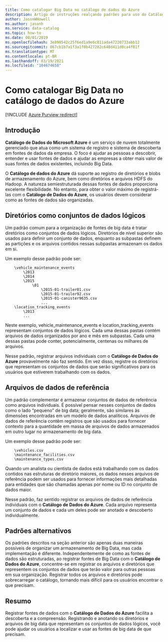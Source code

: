 ```yaml
---
title: Como catalogar Big Data no catálogo de dados do Azure
description: Artigo de instruções realçando padrões para uso do Catálogo de Dados do Azure com fontes de dados de "big data", incluindo o Armazenamento de Blobs do Azure, o Azure Data Lake e o HDFS do Hadoop.
author: JasonWHowell
ms.author: jasonh
ms.service: data-catalog
ms.topic: how-to
ms.date: 08/01/2019
ms.openlocfilehash: 3e898542c25f6ed1a9e6c811ada47220733abb12
ms.sourcegitcommit: 867cb1b7a1f3a1f0b427282c648d411d0ca4f81f
ms.translationtype: MT
ms.contentlocale: pt-BR
ms.lasthandoff: 03/19/2021
ms.locfileid: "104674658"
---
```

# <a name="how-to-catalog-big-data-in-azure-data-catalog"></a>Como catalogar Big Data no catálogo de dados do Azure

[!INCLUDE [Azure Purview redirect](../../includes/data-catalog-use-purview.md)]

## <a name="introduction"></a>Introdução

**Catálogo de Dados do Microsoft Azure** é um serviço de nuvem totalmente gerenciado que atua como um sistema de registro e sistema de descoberta em fontes de dados da empresa. O foco é ajudar as pessoas a descobrir, entender e usar fontes de dados e ajudar as empresas a obter mais valor de suas fontes de dados existentes, incluindo Big Data.

O **Catálogo de dados do Azure** dá suporte ao registro de diretórios e blobs de armazenamento do Azure, bem como diretórios e arquivos HDFS do Hadoop. A natureza semiestruturada dessas fontes de dados proporciona excelente flexibilidade. No entanto, para obter o valor máximo de registrá-las com o **Catálogo de Dados do Azure**, os usuários devem considerar como as fontes de dados são organizadas.

## <a name="directories-as-logical-data-sets"></a>Diretórios como conjuntos de dados lógicos

Um padrão comum para a organização de fontes de big data é tratar diretórios como conjuntos de dados lógicos. Diretórios de nível superior são usados para definir um conjunto de dados, enquanto as subpastas definem as partições e os arquivos contidos nessas subpastas armazenam os dados em si.

Um exemplo desse padrão pode ser:

```text
    \vehicle_maintenance_events
        \2013
        \2014
        \2015
            \01
                \2015-01-trailer01.csv
                \2015-01-trailer92.csv
                \2015-01-canister9635.csv
                ...
    \location_tracking_events
        \2013
        ...
```

Neste exemplo, vehicle_maintenance_events e location_tracking_events representam conjuntos de dados lógicos. Cada uma dessas pastas contém arquivos de dados organizados por ano e mês em subpastas. Cada uma dessas pastas pode conter, potencialmente, centenas ou milhares de arquivos.

Nesse padrão, registrar arquivos individuais com o **Catálogo de Dados do Azure** provavelmente não faz sentido. Em vez disso, registre os diretórios que representam os conjuntos de dados que serão significativos para os usuários que estiverem trabalhando com os dados.

## <a name="reference-data-files"></a>Arquivos de dados de referência

Um padrão complementar é armazenar conjuntos de dados de referência como arquivos individuais. É possível pensar nesses conjuntos de dados como o lado “pequeno” de big data; geralmente, são similares às dimensões encontradas em um modelo de dados analíticos. Arquivos de dados de referência contêm registros que são usados para fornecer contexto para a quantidade em massa de arquivos de dados armazenados em outro lugar no armazenamento de big data.

Um exemplo desse padrão pode ser:

```text
    \vehicles.csv
    \maintenance_facilities.csv
    \maintenance_types.csv
```

Quando um analista ou cientista de dados está trabalhando com os dados contidos nas estruturas de diretório maiores, os dados nesses arquivos de referência podem ser usados para fornecer informações mais detalhadas para entidades que são chamadas apenas por nome ou ID no conjunto de dados maior.

Nesse padrão, faz sentido registrar os arquivos de dados de referência individuais com o **Catálogo de Dados do Azure**. Cada arquivo representa um conjunto de dados e cada um deles pode ser anotado e descoberto individualmente.

## <a name="alternate-patterns"></a>Padrões alternativos

Os padrões descritos na seção anterior são apenas duas maneiras possíveis de organizar um armazenamento de Big Data, mas cada implementação é diferente. Independentemente de como as fontes de dados são estruturadas, ao registrar fontes de Big Data com o **Catálogo de Dados do Azure**, concentre-se em registrar os arquivos e diretórios que representem os conjuntos de dados que terão valor para outras pessoas em sua organização. Registrar todos os arquivos e diretórios pode sobrecarregar o catálogo, tornando mais difícil para os usuários encontrar o que precisam.

## <a name="summary"></a>Resumo

Registrar fontes de dados com o **Catálogo de Dados do Azure** facilita a descoberta e a compreensão. Registrando e anotando os diretórios e arquivos de big data que representam os conjuntos de dados lógicos, você pode ajudar os usuários a localizar e usar as fontes de big data de que precisam.
